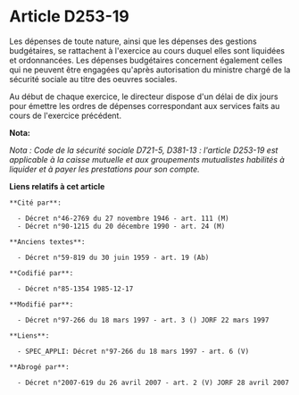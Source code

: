 # Article D253-19

Les dépenses de toute nature, ainsi que les dépenses des gestions budgétaires, se rattachent à l'exercice au cours duquel
elles sont liquidées et ordonnancées. Les dépenses budgétaires concernent également celles qui ne peuvent être engagées
qu'après autorisation du ministre chargé de la sécurité sociale au titre des oeuvres sociales.

Au début de chaque exercice, le directeur dispose d'un délai de dix jours pour émettre les ordres de dépenses correspondant
aux services faits au cours de l'exercice précédent.

**Nota:**

*Nota : Code de la sécurité sociale D721-5, D381-13 : l'article D253-19 est applicable à la caisse mutuelle et aux
groupements mutualistes habilités à liquider et à payer les prestations pour son compte.*

**Liens relatifs à cet article**

	**Cité par**:

	  - Décret n°46-2769 du 27 novembre 1946 - art. 111 (M)
	  - Décret n°90-1215 du 20 décembre 1990 - art. 24 (M)

	**Anciens textes**:

	  - Décret n°59-819 du 30 juin 1959 - art. 19 (Ab)

	**Codifié par**:

	  - Décret n°85-1354 1985-12-17

	**Modifié par**:

	  - Décret n°97-266 du 18 mars 1997 - art. 3 () JORF 22 mars 1997

	**Liens**:

	  - SPEC_APPLI: Décret n°97-266 du 18 mars 1997 - art. 6 (V)

	**Abrogé par**:

	  - Décret n°2007-619 du 26 avril 2007 - art. 2 (V) JORF 28 avril 2007
